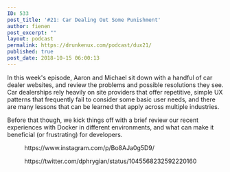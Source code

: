 ```yaml
---
ID: 533
post_title: '#21: Car Dealing Out Some Punishment'
author: fienen
post_excerpt: ""
layout: podcast
permalink: https://drunkenux.com/podcast/dux21/
published: true
post_date: 2018-10-15 06:00:13
---
```

<!-- wp:paragraph -->
<p>In this week's episode, Aaron and Michael sit down with a handful of car dealer websites, and review the problems and possible resolutions they see. Car dealerships rely heavily on site providers that offer repetitive, simple UX patterns that frequently fail to consider some basic user needs, and there are many lessons that can be learned that apply across multiple industries.</p>
<!-- /wp:paragraph -->

<!-- wp:paragraph -->
<p>Before that though, we kick things off with a brief review our recent experiences with Docker in different environments, and what can make it beneficial (or frustrating) for developers.</p>
<!-- /wp:paragraph -->

<!-- wp:core-embed/instagram {"url":"https://www.instagram.com/p/Bo8AJa0g5D9/","type":"rich","providerNameSlug":"embed-handler"} -->
<figure class="wp-block-embed-instagram wp-block-embed is-type-rich is-provider-embed-handler"><div class="wp-block-embed__wrapper">
https://www.instagram.com/p/Bo8AJa0g5D9/
</div></figure>
<!-- /wp:core-embed/instagram -->

<!-- wp:core-embed/twitter {"url":"https://twitter.com/dphrygian/status/1045568232592220160","type":"rich","providerNameSlug":"twitter"} -->
<figure class="wp-block-embed-twitter wp-block-embed is-type-rich is-provider-twitter"><div class="wp-block-embed__wrapper">
https://twitter.com/dphrygian/status/1045568232592220160
</div></figure>
<!-- /wp:core-embed/twitter -->
